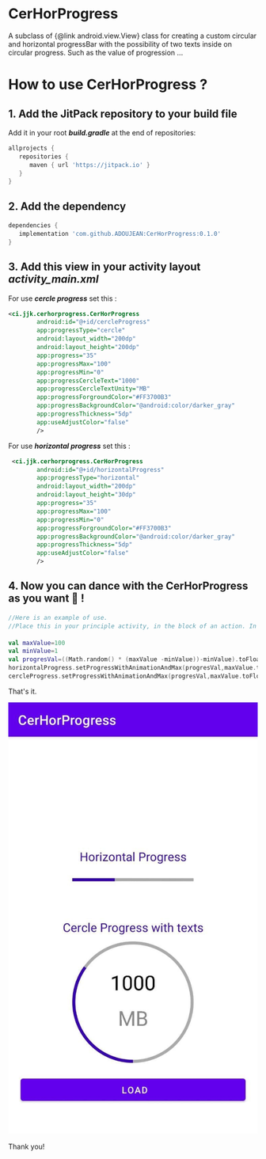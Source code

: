 # CerHorProgress
A subclass of {@link android.view.View} class for creating a custom circular and horizontal progressBar with the possibility of two texts inside on circular progress. Such as the value of progression ...

# How to use CerHorProgress ?

## 1. Add the JitPack repository to your build file
Add it in your root ***build.gradle*** at the end of repositories:

```gradle
allprojects {
   repositories {
      maven { url 'https://jitpack.io' }
   }
}
```

## 2. Add the dependency

```gradle
dependencies {
   implementation 'com.github.ADOUJEAN:CerHorProgress:0.1.0'
}
```

## 3. Add this view in your activity layout ***activity_main.xml***
For use ***cercle progress*** set this :

```xml
<ci.jjk.cerhorprogress.CerHorProgress
        android:id="@+id/cercleProgress"
        app:progressType="cercle"
        android:layout_width="200dp"
        android:layout_height="200dp"
        app:progress="35"
        app:progressMax="100"
        app:progressMin="0"
        app:progressCercleText="1000"
        app:progressCercleTextUnity="MB"
        app:progressForgroundColor="#FF3700B3"
        app:progressBackgroundColor="@android:color/darker_gray"
        app:progressThickness="5dp"
        app:useAdjustColor="false"
        />
```

For use ***horizontal progress*** set this :


```xml
 <ci.jjk.cerhorprogress.CerHorProgress
        android:id="@+id/horizontalProgress"
        app:progressType="horizontal"
        android:layout_width="200dp"
        android:layout_height="30dp"
        app:progress="35"
        app:progressMax="100"
        app:progressMin="0"
        app:progressForgroundColor="#FF3700B3"
        app:progressBackgroundColor="@android:color/darker_gray"
        app:progressThickness="5dp"
        app:useAdjustColor="false"
        />
```


## 4. Now you can dance with the CerHorProgress as you want :dancer: !

```kotlin
//Here is an example of use.
//Place this in your principle activity, in the block of an action. In my example I used a button

val maxValue=100
val minValue=1
val progresVal=((Math.random() * (maxValue -minValue))-minValue).toFloat()
horizontalProgress.setProgressWithAnimationAndMax(progresVal,maxValue.toFloat())
cercleProgress.setProgressWithAnimationAndMax(progresVal,maxValue.toFloat())
```

That's it.

![ScreenShot](/photo_2021-06-10_14-47-32.jpg)

Thank you!

